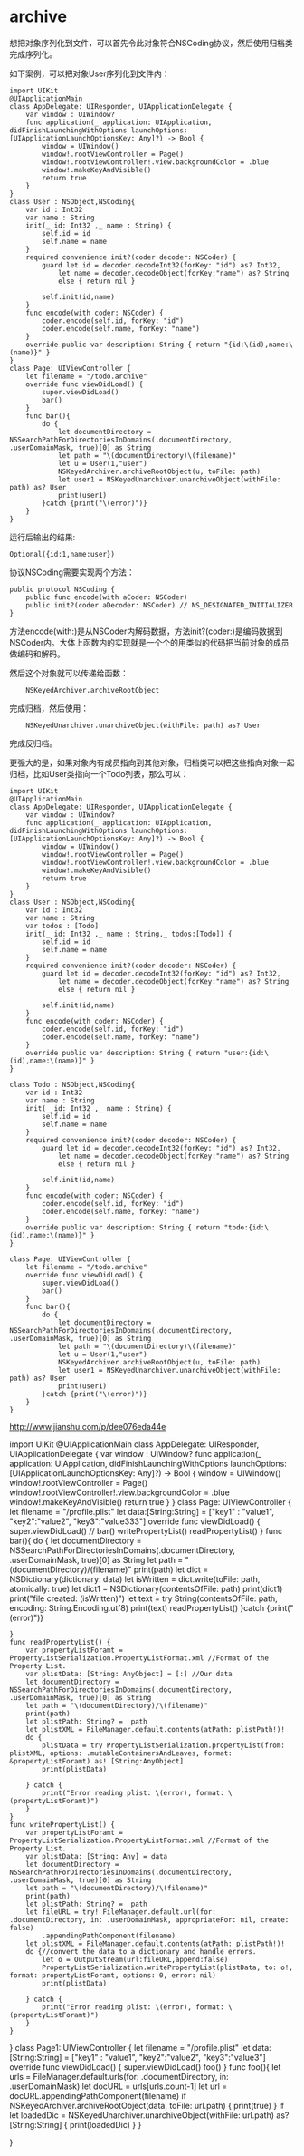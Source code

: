 # archive

想把对象序列化到文件，可以首先令此对象符合NSCoding协议，然后使用归档类完成序列化。

如下案例，可以把对象User序列化到文件内：

	import UIKit
	@UIApplicationMain
	class AppDelegate: UIResponder, UIApplicationDelegate {
	    var window : UIWindow?
	    func application(_ application: UIApplication, didFinishLaunchingWithOptions launchOptions: [UIApplicationLaunchOptionsKey: Any]?) -> Bool {
	        window = UIWindow()
	        window!.rootViewController = Page()
	        window!.rootViewController!.view.backgroundColor = .blue
	        window!.makeKeyAndVisible()
	        return true
	    }
	}
	class User : NSObject,NSCoding{
	    var id : Int32
	    var name : String
	    init(_ id: Int32 ,_ name : String) {
	        self.id = id
	        self.name = name
	    }
	    required convenience init?(coder decoder: NSCoder) {
	        guard let id = decoder.decodeInt32(forKey: "id") as? Int32,
	            let name = decoder.decodeObject(forKey:"name") as? String
	            else { return nil }
	        
	        self.init(id,name)
	    }
	    func encode(with coder: NSCoder) {
	        coder.encode(self.id, forKey: "id")
	        coder.encode(self.name, forKey: "name")
	    }
	    override public var description: String { return "{id:\(id),name:\(name)}" }
	}
	class Page: UIViewController {
	    let filename = "/todo.archive"
	    override func viewDidLoad() {
	        super.viewDidLoad()
	        bar()
	    }
	    func bar(){
	        do {
	            let documentDirectory = NSSearchPathForDirectoriesInDomains(.documentDirectory, .userDomainMask, true)[0] as String
	            let path = "\(documentDirectory)\(filename)"
	            let u = User(1,"user")
	            NSKeyedArchiver.archiveRootObject(u, toFile: path)
	            let user1 = NSKeyedUnarchiver.unarchiveObject(withFile: path) as? User
	            print(user1)
	        }catch {print("\(error)")}
	    }
	}



运行后输出的结果:

	Optional({id:1,name:user})

协议NSCoding需要实现两个方法：

	public protocol NSCoding {
	    public func encode(with aCoder: NSCoder)
	    public init?(coder aDecoder: NSCoder) // NS_DESIGNATED_INITIALIZER
	}

方法encode(with:)是从NSCoder内解码数据，方法init?(coder:)是编码数据到NSCoder内。大体上函数内的实现就是一个个的用类似的代码把当前对象的成员做编码和解码。

然后这个对象就可以传递给函数：

		NSKeyedArchiver.archiveRootObject

完成归档，然后使用：

		NSKeyedUnarchiver.unarchiveObject(withFile: path) as? User

完成反归档。

更强大的是，如果对象内有成员指向到其他对象，归档类可以把这些指向对象一起归档，比如User类指向一个Todo列表，那么可以：


	import UIKit
	@UIApplicationMain
	class AppDelegate: UIResponder, UIApplicationDelegate {
	    var window : UIWindow?
	    func application(_ application: UIApplication, didFinishLaunchingWithOptions launchOptions: [UIApplicationLaunchOptionsKey: Any]?) -> Bool {
	        window = UIWindow()
	        window!.rootViewController = Page()
	        window!.rootViewController!.view.backgroundColor = .blue
	        window!.makeKeyAndVisible()
	        return true
	    }
	}
	class User : NSObject,NSCoding{
	    var id : Int32
	    var name : String
	    var todos : [Todo]
	    init(_ id: Int32 ,_ name : String,_ todos:[Todo]) {
	        self.id = id
	        self.name = name
	    }
	    required convenience init?(coder decoder: NSCoder) {
	        guard let id = decoder.decodeInt32(forKey: "id") as? Int32,
	            let name = decoder.decodeObject(forKey:"name") as? String
	            else { return nil }
	        
	        self.init(id,name)
	    }
	    func encode(with coder: NSCoder) {
	        coder.encode(self.id, forKey: "id")
	        coder.encode(self.name, forKey: "name")
	    }
	    override public var description: String { return "user:{id:\(id),name:\(name)}" }
	}

	class Todo : NSObject,NSCoding{
	    var id : Int32
	    var name : String
	    init(_ id: Int32 ,_ name : String) {
	        self.id = id
	        self.name = name
	    }
	    required convenience init?(coder decoder: NSCoder) {
	        guard let id = decoder.decodeInt32(forKey: "id") as? Int32,
	            let name = decoder.decodeObject(forKey:"name") as? String
	            else { return nil }
	        
	        self.init(id,name)
	    }
	    func encode(with coder: NSCoder) {
	        coder.encode(self.id, forKey: "id")
	        coder.encode(self.name, forKey: "name")
	    }
	    override public var description: String { return "todo:{id:\(id),name:\(name)}" }
	}

	class Page: UIViewController {
	    let filename = "/todo.archive"
	    override func viewDidLoad() {
	        super.viewDidLoad()
	        bar()
	    }
	    func bar(){
	        do {
	            let documentDirectory = NSSearchPathForDirectoriesInDomains(.documentDirectory, .userDomainMask, true)[0] as String
	            let path = "\(documentDirectory)\(filename)"
	            let u = User(1,"user")
	            NSKeyedArchiver.archiveRootObject(u, toFile: path)
	            let user1 = NSKeyedUnarchiver.unarchiveObject(withFile: path) as? User
	            print(user1)
	        }catch {print("\(error)")}
	    }
	}




http://www.jianshu.com/p/dee076eda44e


import UIKit
@UIApplicationMain
class AppDelegate: UIResponder, UIApplicationDelegate {
    var window : UIWindow?
    func application(_ application: UIApplication, didFinishLaunchingWithOptions launchOptions: [UIApplicationLaunchOptionsKey: Any]?) -> Bool {
        window = UIWindow()
        window!.rootViewController = Page()
        window!.rootViewController!.view.backgroundColor = .blue
        window!.makeKeyAndVisible()
        return true
    }
}
class Page: UIViewController {
    let filename = "/profile.plist"
    let data:[String:String] = ["key1" : "value1", "key2":"value2", "key3":"value333"]
    override func viewDidLoad() {
        super.viewDidLoad()
//        bar()
        writePropertyList()
        readPropertyList()
    }
    func bar(){
        do {
            let documentDirectory = NSSearchPathForDirectoriesInDomains(.documentDirectory, .userDomainMask, true)[0] as String
            let path = "\(documentDirectory)/\(filename)"
            print(path)
            let dict = NSDictionary(dictionary: data)
            let isWritten = dict.write(toFile: path, atomically: true)
            let dict1 = NSDictionary(contentsOfFile: path)
            print(dict1)
            print("file created: \(isWritten)")
            let text = try String(contentsOfFile: path, encoding: String.Encoding.utf8)
            print(text)
            readPropertyList()
        }catch {print("\(error)")}
        
    }
    func readPropertyList() {
        var propertyListForamt =  PropertyListSerialization.PropertyListFormat.xml //Format of the Property List.
        var plistData: [String: AnyObject] = [:] //Our data
        let documentDirectory = NSSearchPathForDirectoriesInDomains(.documentDirectory, .userDomainMask, true)[0] as String
        let path = "\(documentDirectory)/\(filename)"
        print(path)
        let plistPath: String? =  path
        let plistXML = FileManager.default.contents(atPath: plistPath!)!
        do {
            plistData = try PropertyListSerialization.propertyList(from: plistXML, options: .mutableContainersAndLeaves, format: &propertyListForamt) as! [String:AnyObject]
            print(plistData)
            
        } catch {
            print("Error reading plist: \(error), format: \(propertyListForamt)")
        }
    }
    func writePropertyList() {
        var propertyListForamt =  PropertyListSerialization.PropertyListFormat.xml //Format of the Property List.
        var plistData: [String: Any] = data
        let documentDirectory = NSSearchPathForDirectoriesInDomains(.documentDirectory, .userDomainMask, true)[0] as String
        let path = "\(documentDirectory)/\(filename)"
        print(path)
        let plistPath: String? =  path
        let fileURL = try! FileManager.default.url(for: .documentDirectory, in: .userDomainMask, appropriateFor: nil, create: false)
            .appendingPathComponent(filename)
        let plistXML = FileManager.default.contents(atPath: plistPath!)!
        do {//convert the data to a dictionary and handle errors.
            let o = OutputStream(url:fileURL,append:false)
            PropertyListSerialization.writePropertyList(plistData, to: o!, format: propertyListForamt, options: 0, error: nil)
            print(plistData)
            
        } catch {
            print("Error reading plist: \(error), format: \(propertyListForamt)")
        }
    }
}
class Page1: UIViewController {
    let filename = "/profile.plist"
    let data:[String:String] = ["key1" : "value1", "key2":"value2", "key3":"value3"]
    override func viewDidLoad() {
        super.viewDidLoad()
        foo()
    }
    func foo(){
        let urls = FileManager.default.urls(for: .documentDirectory, in: .userDomainMask)
        let docURL = urls[urls.count-1]
        let url = docURL.appendingPathComponent(filename)
        if NSKeyedArchiver.archiveRootObject(data, toFile: url.path) {
            print(true)
        }
        if let loadedDic = NSKeyedUnarchiver.unarchiveObject(withFile: url.path) as? [String:String] {
            print(loadedDic)
        }
    }
    
}


